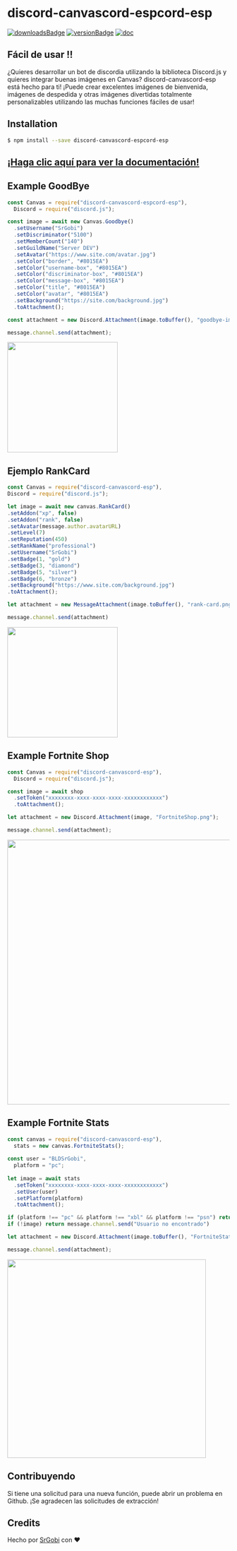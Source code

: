 # discord-canvascord-espcord-esp

[![downloadsBadge](https://img.shields.io/npm/dt/discord-canvascord-espcord-esp?style=for-the-badge)](https://npmjs.com/discord-canvascord-espcord-esp)
[![versionBadge](https://img.shields.io/npm/v/discord-canvascord-espcord-esp?style=for-the-badge)](https://npmjs.com/discord-canvascord-espcord-esp)
[![doc](https://img.shields.io/badge/Documentation-Click%20here-blue?style=for-the-badge)](https://www.discord-canvascord-espcord-esp.net)

## Fácil de usar !!

¿Quieres desarrollar un bot de discordia utilizando la biblioteca Discord.js y quieres integrar buenas imágenes en Canvas? discord-canvascord-esp está hecho para ti! ¡Puede crear excelentes imágenes de bienvenida, imágenes de despedida y otras imágenes divertidas totalmente personalizables utilizando las muchas funciones fáciles de usar!

## Installation

```bash
$ npm install --save discord-canvascord-espcord-esp
```

## [¡Haga clic aquí para ver la documentación!](https://www.discord-canvascord-espcord-esp.net)

## Example GoodBye

```js
const Canvas = require("discord-canvascord-espcord-esp"),
  Discord = require("discord.js");

const image = await new Canvas.Goodbye()
  .setUsername("SrGobi")
  .setDiscriminator("5100")
  .setMemberCount("140")
  .setGuildName("Server DEV")
  .setAvatar("https://www.site.com/avatar.jpg")
  .setColor("border", "#8015EA")
  .setColor("username-box", "#8015EA")
  .setColor("discriminator-box", "#8015EA")
  .setColor("message-box", "#8015EA")
  .setColor("title", "#8015EA")
  .setColor("avatar", "#8015EA")
  .setBackground("https://site.com/background.jpg")
  .toAttachment();

const attachment = new Discord.Attachment(image.toBuffer(), "goodbye-image.png");

message.channel.send(attachment);
```

<img src="https://i.imgur.com/gh6Yp00.png" height="250"></img>

## Ejemplo RankCard

```js
const Canvas = require("discord-canvascord-esp"),
Discord = require("discord.js");

let image = await new canvas.RankCard()
.setAddon("xp", false)
.setAddon("rank", false)
.setAvatar(message.author.avatarURL)
.setLevel(7)
.setReputation(450)
.setRankName("professional")
.setUsername("SrGobi")
.setBadge(1, "gold")
.setBadge(3, "diamond")
.setBadge(5, "silver")
.setBadge(6, "bronze")
.setBackground("https://www.site.com/background.jpg")
.toAttachment();

let attachment = new MessageAttachment(image.toBuffer(), "rank-card.png");

message.channel.send(attachment)
```

<img src="https://i.imgur.com/5L7qCkW.png" height="250"></img>

## Example Fortnite Shop

```js
const Canvas = require("discord-canvascord-esp"),
  Discord = require("discord.js");

const image = await shop
  .setToken("xxxxxxxx-xxxx-xxxx-xxxx-xxxxxxxxxxxx")
  .toAttachment();

let attachment = new Discord.Attachment(image, "FortniteShop.png");

message.channel.send(attachment);
```

<img src="https://i.imgur.com/3qO81V8.jpg" height="600"></img>

## Example Fortnite Stats

```js
const canvas = require("discord-canvascord-esp"),
  stats = new canvas.FortniteStats();
  
const user = "BLDSrGobi",
  platform = "pc";
  
let image = await stats
  .setToken("xxxxxxxx-xxxx-xxxx-xxxx-xxxxxxxxxxxx")
  .setUser(user)
  .setPlatform(platform)
  .toAttachment();

if (platform !== "pc" && platform !== "xbl" && platform !== "psn") return message.channel.send("Ingrese una plataforma válida")
if (!image) return message.channel.send("Usuario no encontrado")

let attachment = new Discord.Attachment(image.toBuffer(), "FortniteStats.png");

message.channel.send(attachment);
```

<img src="https://i.imgur.com/xqnabX5.png" height="450"></img>

## Contribuyendo

Si tiene una solicitud para una nueva función, puede abrir un problema en Github. ¡Se agradecen las solicitudes de extracción!

## Credits

Hecho por [SrGobi](https://github.com/SrGobi) con ❤️

